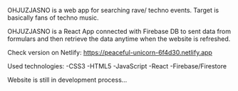 OHJUZJASNO is a web app for searching rave/ techno events. Target is basically fans of techno music.

OHJUZJASNO is a React App connected with Firebase DB to sent data from formulars and then retrieve the data anytime when the website is refreshed.

Check version on Netlify: https://peaceful-unicorn-6f4d30.netlify.app

Used technologies:
-CSS3
-HTML5
-JavaScript
-React
-Firebase/Firestore

Website is still in development process...
